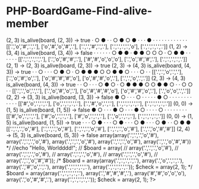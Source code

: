 # PHP-BoardGame-Find-alive-member
<?php

/*
Go Life and Death
The game of Go has been around for thousands of years and is known to have extremely complex strategy and depth. The rules of the game on the other hand, 
are very simple. Pieces, or stones, are placed on the intersections of a square grid, with size s. Here is a representation of a 9x9 board with some black and white stones (○ ●):
· · ○ ● ○ ● ● ● ○
● ○ ○ ● ○ · ● · ○
● ● · ● ○ ○ ○ ○ ○
● ● ● ● ● ● ● ● ●
● ● ○ ○ ○ ○ ○ ○ ○
● ○ · · · · · · ·
● ○ · ○ · · · ○ ·
● ○ · · · · · · ·
● ○ · · · · · · ·
One of the fundamental concepts of go is called life and death. A stone is considered to be alive if there are any open spaces (no enemy stones) 
surrounding its orthogonally adjacent points, the up/down/left/right positions. For example, for the black stone:
  Alive         Dead
· · · · ·     · · · · ·     ● ○ · · ·
· · ○ · ·     · · ○ · ·     ○ · · · ·
· · ● · ·     · ○ ● ○ ·     · · · · ·
○ · · · ·     · · ○ · ·     · · · · ·
· · · · ○     · · · · ·     · · · · ·

A group of stones can be can also be alive or dead, the black group:
  Alive            Dead
· · · · ·     · · · ○ ·
· · ○ ● ·     · · ○ ● ○
· · ● ● ○     · ○ ● ● ○
· · · · ·     · · ○ ○ ·
· · · · ·     · · · · ·
Given a board represented by a 2d array with size (s, s), with white pieces represented by “o”, black pieces represented by “#”, 
empty spaces represented by “.”, and a starting coordinate (i, j), write a function that takes in a board and coordinate and determine if the 
group that the starting piece belongs to is alive or not. (optional) Coordinates are 1-indexed and start on the bottom left corner, similar to a normal x-y coordinate system.
Examples:
· · · · ·
· ○ · · ·
· ● ○ · · 
· · · · · 
· · · · ·
[['.','.','.','.','.'],
 ['.','o','.','.','.'],
 ['.','#','o','.','.'],
 ['.','.','.','.','.'],
 ['.','.','.','.','.']]
(2, 1) -> (2, 3)
is_alive(board, (2, 3)) -> true

· ○ ● · ·
○ ● ○ ● · 
· · ● · · 
· · · · ·
· · · · ·
[['.','o','#','.','.'],
 ['o','#','o','#','.'],
 ['.','.','#','.','.'],
 ['.','.','.','.','o'],
 ['.','.','.','.','.']]
(1, 2) -> (3, 4)
is_alive(board, (3, 4)) -> false

· · · · ·
· ○ ● ● ·
● ● ○ ○ ○ 
· ○ ● ● · 
· · · · ·
[['.','.','.','.','.'],
 ['.','o','#','#','.'],
 ['#','#','o','o','o'],
 ['.','o','#','#','.'],
 ['.','.','.','.','.']]
(2, 1) -> (2, 3)
is_alive(board, (2, 3)) -> true
(2, 3) -> (4, 3)
is_alive(board, (4, 3)) -> true

· · ○ · ·
· ○ ● ○ ·
○ ● ● ● ○ 
○ ● ● ○ · 
· · ○ · ·
[['.','.','o','.','.'],
 ['.','o','#','o','.'],
 ['o','#','#','#','o'],
 ['o','#','#','o','.'],
 ['.','.','o','.','.']]
(2, 3) -> (4, 3)
is_alive(board, (4, 3)) -> true

· · ○ · ·
· ○ ● ○ ·
○ ● ● ● ○ 
○ ● ● ○ · 
· ○ ○ · ·
[['.','.','o','.','.'],
 ['.','o','#','o','.'],
 ['o','#','#','#','o'],
 ['o','#','#','o','.'],
 ['.','o','o','.','.']]
(2, 2) -> (3, 3)
is_alive(board, (3, 3)) -> false

● ○ · · ·
○ · · · · 
· ● ○ · · 
· · · · ·
· · · · ·
[['#','o','.','.','.'],
 ['o','.','.','.','.'],
 ['.','#','o','.','.'],
 ['.','.','.','.','.'],
 ['.','.','.','.','.']]
(0, 0) -> (1, 5)
is_alive(board, (1, 5)) -> false

● ○ · · ·
● ○ · · · 
● ○ · · · 
· ○ · · ·
· · · · ·
[['#','o','.','.','.'],
 ['#','o','.','.','.'],
 ['#','o','.','.','.'],
 ['.','o','.','.','.'],
 ['.','.','.','.','.']]
(0, 0) -> (1, 5)

is_alive(board, (1, 5)) -> true
· · · ○ ●
· · · ○ ● 
· · · ○ ● 
· · · ○ ●
· · ○ ● ●
[['.','.','.','o','#'],
 ['.','.','.','o','#'],
 ['.','.','.','o','#'],
 ['.','.','.','o','#'],
 ['.','.','o','#','#']]
(2, 4) -> (5, 3)
is_alive(board, (5, 3)) -> false

array(array('.','.','.','o','#'),
 array('.','.','.','o','#'),
 array('.','.','.','o','#'),
 array('.','.','.','o','#'),
 array('.','.','o','#','#'))

*/


//echo "Hello, Worldddd!";
// $board = array(
//  array('.','.','.','o','#'),
//  array('.','.','.','o','#'),
//  array('.','.','.','o','#'),
//  array('.','.','.','o','#'),
//  array('.','.','o','#','#'));
 
/*  $board = array(array('.','.','.','.','.'),
                 array('.','o','.','.','.'),
                 array('.','#','o','.','.'),
                 array('.','.','.','.','.'),
                 array('.','.','.','.','.'));
  $check = array(2, 1);
*/


 $board = array(array('.','.','.','.','.'),
                array('.','#','#','#','.'),
                array('#','#','o','o','o'),
                array('.','o','#','#','.'),
                array('.','.','.','.','.'));
 
 $check = array(2, 1);
 ?>
